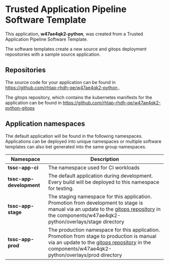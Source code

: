 # Trusted Application Pipeline Software Template

This application, **w47ae4qk2-python**, was created from a Trusted Application Pipeline Software Template.

The software templates create a new source and gitops deployment repositories with a sample source application. 

## Repositories

The source code for your application can be found in [https://github.com/rhtap-rhdh-qe/w47ae4qk2-python ](https://github.com/rhtap-rhdh-qe/w47ae4qk2-python ).
 
The gitops repository, which contains the kubernetes manifests for the application can be found in 
[https://github.com/rhtap-rhdh-qe/w47ae4qk2-python-gitops ](https://github.com/rhtap-rhdh-qe/w47ae4qk2-python-gitops ) 

## Application namespaces 

The default application will be found in the following namespaces. Applications can be deployed into unique namespaces or multiple software templates can also bet generated into the same group namespaces.  

|  Namespace   |  Description   |  
| -------- | -------- |
| **tssc-app-ci** | The namespace used for CI workloads |
| **tssc-app-development** | The default application during development. Every build will be deployed to this namespace for testing. |
| **tssc-app-stage** | The staging namespace for this application. Promotion from development to stage is manual via an update to the [gitops repository](https://github.com/rhtap-rhdh-qe/w47ae4qk2-python-gitops ) in the components/w47ae4qk2-python/overlays/stage directory |
| **tssc-app-prod** | The production namespace for this application. Promotion from stage to production is manual via an update to the [gitops repository](https://github.com/rhtap-rhdh-qe/w47ae4qk2-python-gitops ) in the components/w47ae4qk2-python/overlays/prod directory |